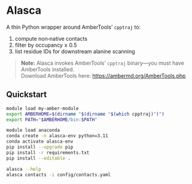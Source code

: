 # Alasca

A thin Python wrapper around AmberTools’ `cpptraj` to:
1. compute non‑native contacts  
2. filter by occupancy ≥ 0.5  
3. list residue IDs for downstream alanine scanning  

> **Note:** Alasca invokes AmberTools’ `cpptraj` binary—you must have AmberTools installed.  
> Download AmberTools here: https://ambermd.org/AmberTools.php

## Quickstart

```bash
module load my-amber-module
export AMBERHOME=$(dirname "$(dirname "$(which cpptraj)")")
export PATH="$AMBERHOME/bin:$PATH"

module load anaconda
conda create -n alasca-env python=3.11
conda activate alasca-env
pip install --upgrade pip
pip install -r requirements.txt
pip install --editable .

alasca --help
alasca contacts -i config/contacts.yaml
```
